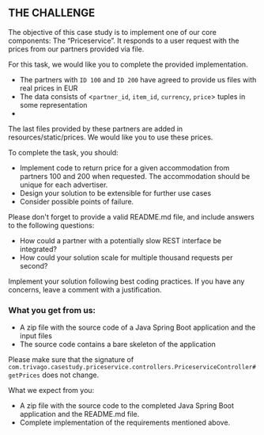 ## THE CHALLENGE

The objective of this case study is to implement one of our core components: The
“Priceservice”. It responds to a user request with the prices from our partners provided via
file.

For this task, we would like you to complete the provided implementation.

* The partners with `ID 100` and `ID 200` have agreed to provide us files with real prices in EUR
* The data consists of <`partner_id`, `item_id`, `currency`, `price`> tuples in some
  representation
* 

The last files provided by these partners are added in resources/static/prices. We would like
you to use these prices.

To complete the task, you should:
* Implement code to return price for a given accommodation from partners 100 and 200 when requested. The accommodation should be unique for each advertiser.
* Design your solution to be extensible for further use cases 
* Consider possible points of failure.

Please don't forget to provide a valid README.md file, and include answers to the following questions:
  * How could a partner with a potentially slow REST interface be integrated?
  * How could your solution scale for multiple thousand requests per second? 

Implement your solution following best coding practices. 
If you have any concerns, leave a comment with a justification.

### What you get from us:
* A zip file with the source code of a Java Spring Boot application and the input files 
*  The source code contains a bare skeleton of the application

Please make sure that the signature of `com.trivago.casestudy.priceservice.controllers.PriceserviceController#getPrices` does not change.

What we expect from you:
* A zip file with the source code to the completed Java Spring Boot application and the README.md file.
* Complete implementation of the requirements mentioned above. 